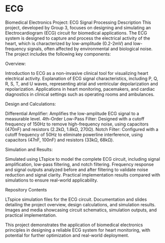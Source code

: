 # ECG
Biomedical Electronics Project: ECG Signal Processing
Description
This project, developed by Group 3, focuses on designing and simulating an Electrocardiogram (ECG) circuit for biomedical applications. The ECG system is designed to capture and process the electrical activity of the heart, which is characterized by low-amplitude (0.2-2mV) and low-frequency signals, often affected by environmental and biological noise. The project includes the following key components:

Overview:

Introduction to ECG as a non-invasive clinical tool for visualizing heart electrical activity.
Explanation of ECG signal characteristics, including P, Q, R, S, T, and U waves, representing atrial and ventricular depolarization and repolarization.
Applications in heart monitoring, pacemakers, and cardiac diagnostics in clinical settings such as operating rooms and ambulances.


Design and Calculations:

Differential Amplifier: Amplifies the low-amplitude ECG signal to a measurable level.
4th-Order Low-Pass Filter: Designed with a cutoff frequency of 150Hz to remove high-frequency noise, using capacitors (470nF) and resistors (2.2kΩ, 1.8kΩ, 270Ω).
Notch Filter: Configured with a cutoff frequency of 50Hz to eliminate powerline interference, using capacitors (47nF, 100nF) and resistors (33kΩ, 68kΩ).


Simulation and Results:

Simulated using LTspice to model the complete ECG circuit, including signal amplification, low-pass filtering, and notch filtering.
Frequency response and signal outputs analyzed before and after filtering to validate noise reduction and signal clarity.
Practical implementation results compared with simulations to ensure real-world applicability.

Repository Contents

LTspice simulation files for the ECG circuit.
Documentation and slides detailing the project overview, design calculations, and simulation results.
Images and media showcasing circuit schematics, simulation outputs, and practical implementation.

This project demonstrates the application of biomedical electronics principles in designing a reliable ECG system for heart monitoring, with potential for further optimization and real-world deployment.
